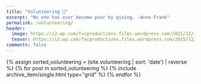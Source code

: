 ```yaml
---
title: "Volunteering 💖"
excerpt: "No one has ever become poor by giving. -Anne Frank"
permalink: /volunteering/
header:
  image: https://i2.wp.com/fvcproductions.files.wordpress.com/2015/12/img_2021.jpg
  teaser: https://i2.wp.com/fvcproductions.files.wordpress.com/2015/12/img_2021.jpg
comments: false
---
```


<div class="grid__wrapper">
    {% assign sorted_volunteering = (site.volunteering | sort: 'date') | reverse %}
    {% for post in sorted_volunteering %}
        {% include archive_item/single.html type="grid" %}
    {% endfor %}
</div>